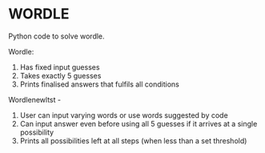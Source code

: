 # WORDLE
Python code to solve wordle.

Wordle:
1. Has fixed input guesses
2. Takes exactly 5 guesses
3. Prints finalised answers that fulfils all conditions
   
Wordlenewltst - 
1. User can input varying words or use words suggested by code
2. Can input answer even before using all 5 guesses if it arrives at a single possibility
3. Prints all possibilities left at all steps (when less than a set threshold)
